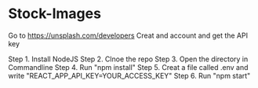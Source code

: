 # Stock-Images

Go to https://unsplash.com/developers
Creat and account and get the API key

Step 1. Install NodeJS
Step 2. Clnoe the repo
Step 3. Open the directory in Commandline
Step 4. Run "npm install"
Step 5. Creat a file called .env and write "REACT_APP_API_KEY=YOUR_ACCESS_KEY"
Step 6. Run "npm start"
